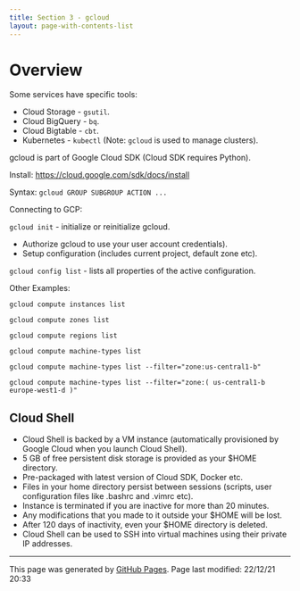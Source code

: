 ```yaml
---
title: Section 3 - gcloud
layout: page-with-contents-list
---
```


# Overview

Some services have specific tools:

- Cloud Storage - `gsutil`.
- Cloud BigQuery - `bq`.
- Cloud Bigtable - `cbt`.
- Kubernetes - `kubectl` (Note: `gcloud` is used to manage clusters).

gcloud is part of Google Cloud SDK (Cloud SDK requires Python).

Install: https://cloud.google.com/sdk/docs/install

Syntax: `gcloud GROUP SUBGROUP ACTION ...`

Connecting to GCP:

`gcloud init` - initialize or reinitialize gcloud.

- Authorize gcloud to use your user account credentials).
- Setup configuration (includes current project, default zone etc).

`gcloud config list` - lists all properties of the active configuration.

Other Examples:

`gcloud compute instances list`

`gcloud compute zones list`

`gcloud compute regions list`

`gcloud compute machine-types list`

`gcloud compute machine-types list --filter="zone:us-central1-b"`

`gcloud compute machine-types list --filter="zone:( us-central1-b europe-west1-d )"`

## Cloud Shell

- Cloud Shell is backed by a VM instance (automatically provisioned by Google Cloud when you launch Cloud Shell).
- 5 GB of free persistent disk storage is provided as your $HOME directory.
- Pre-packaged with latest version of Cloud SDK, Docker etc.
- Files in your home directory persist between sessions (scripts, user configuration files like .bashrc and .vimrc etc).
- Instance is terminated if you are inactive for more than 20 minutes.
- Any modifications that you made to it outside your $HOME will be lost.
- After 120 days of inactivity, even your $HOME directory is deleted.
- Cloud Shell can be used to SSH into virtual machines using their private IP addresses.



<hr>
<p class="pagedate">This page was generated by <a href=".">GitHub Pages</a>.  Page last modified: 22/12/21 20:33</p>
